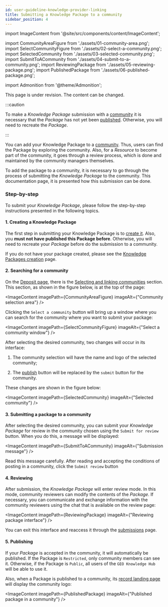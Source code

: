 ```yaml
---
id: user-guideline-knowledge-provider-linking
title: Submitting a Knowledge Package to a community
sidebar_position: 4
---
```


import ImageContent from '@site/src/components/content/ImageContent';

import CommunityAreaFigure from './assets/01-community-area.png';
import SelectCommunityFigure from './assets/02-select-a-community.png';
import SelectedCommunity from './assets/03-selected-community.png';
import SubmitToACommunity from './assets/04-submit-to-a-community.png';
import ReviewingPackage from './assets/05-reviewing-package.png';
import PublishedPackage from './assets/06-published-package.png';

import Admonition from '@theme/Admonition';

<Admonition type="caution" icon="🚧" title="Page under revision">
    <p>This page is under revision. The content can be changed.</p>
</Admonition>

:::caution

To make a *Knowledge Package* submission with a [community](../../../concepts/communities.md) it is necessary that the *Package* has not yet been [published](../../../concepts/sharing-units/knowledge-packages.md#lifecycle). Otherwise, you will need to recreate the *Package*.

:::

You can add your Knowledge Package to a [community](../../../concepts/communities.md). Thus, users can find the Package by exploring the community. Also, for a *Resource* to become part of the community, it goes through a review process, which is done and maintained by the community managers themselves.

To add the package to a community, it is necessary to go through the process of submitting the *Knowledge Package* to the community. This documentation page, it is presented how this submission can be done.

### Step-by-step

To submit your *Knowledge Package*, please follow the step-by-step instructions presented in the following topics.

#### 1. Creating a Knowledge Package

The first step in submitting your Knowledge Package is to [create it](../creating/index.md). Also, you **must not have published this Package before**. Otherwise, you will need to recreate your *Package* before do the submission to a community.

If you do not have your package created, please see the [Knowledge Packages creation](../creating/index.md) page.

#### 2. Searching for a community

On the [Deposit page](../creating//2_deposit-interface.md), there is the [Selecting and linking communities](../creating/2_deposit-interface.md) section. This section, as shown in the figure below, is at the top of the page:

<ImageContent
    imagePath={CommunityAreaFigure}
    imageAlt={"Community selection area"}
/>

Clicking the `Select a community` button will bring up a window where you can search for the community where you want to submit your package:

<ImageContent
    imagePath={SelectCommunityFigure}
    imageAlt={"Select a community window"}
/>

After selecting the desired community, two changes will occur in its interface:

1. The community selection will have the name and logo of the selected community;

2. The [publish](../creating/10_publishing.md) button will be replaced by the `submit` button for the community.

These changes are shown in the figure below:

<ImageContent
    imagePath={SelectedCommunity}
    imageAlt={"Selected community"}
/>

#### 3. Submitting a package to a community

After selecting the desired community, you can submit your *Knowledge Package* for review in the community chosen using the `Submit for review` button. When you do this, a message will be displayed:

<ImageContent
    imagePath={SubmitToACommunity}
    imageAlt={"Submission message"}
/>

Read this message carefully. After reading and accepting the conditions of posting in a community, click the `Submit review` button

#### 4. Reviewing

After submission, the *Knowledge Package* will enter review mode. In this mode, community reviewers can modify the contents of the *Package*. If necessary, you can communicate and exchange information with the community reviewers using the chat that is available on the review page:

<ImageContent
    imagePath={ReviewingPackage}
    imageAlt={"Reviewing package interface"}
/>

You can exit this interface and reaccess it through the [submissions](https://gkhub.earthobservations.org/me/requests) page.

#### 5. Publishing

<!-- Talk about the visibility -->
If your *Package* is accepted in the community, it will automatically be published. If the Package is `Restricted`, only community members can see it. Otherwise, if the Package is `Public`, all users of the `GEO Knowledge Hub` will be able to use it.

Also, when a Package is published to a community, its [record landing page](/reference/application/pages/knowledge-package-page) will display the community logo:

<ImageContent
    imagePath={PublishedPackage}
    imageAlt={"Published package in a community"}
/>
